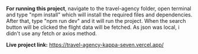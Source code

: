 **For running this project**,
navigate to the travel-agency folder, open terminal and type "npm install" which will install the required files and dependencies. After that, type "npm run dev" and it will run the project. When the search button will be clicked the flight data will be fetched. As json was local, i didn't use any fetch or axios method.

**Live project link:** https://travel-agency-kappa-seven.vercel.app/

